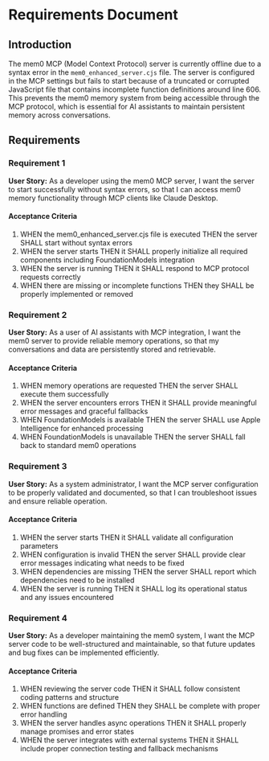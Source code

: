 # Requirements Document

## Introduction

The mem0 MCP (Model Context Protocol) server is currently offline due to a syntax error in the `mem0_enhanced_server.cjs` file. The server is configured in the MCP settings but fails to start because of a truncated or corrupted JavaScript file that contains incomplete function definitions around line 606. This prevents the mem0 memory system from being accessible through the MCP protocol, which is essential for AI assistants to maintain persistent memory across conversations.

## Requirements

### Requirement 1

**User Story:** As a developer using the mem0 MCP server, I want the server to start successfully without syntax errors, so that I can access mem0 memory functionality through MCP clients like Claude Desktop.

#### Acceptance Criteria

1. WHEN the mem0_enhanced_server.cjs file is executed THEN the server SHALL start without syntax errors
2. WHEN the server starts THEN it SHALL properly initialize all required components including FoundationModels integration
3. WHEN the server is running THEN it SHALL respond to MCP protocol requests correctly
4. WHEN there are missing or incomplete functions THEN they SHALL be properly implemented or removed

### Requirement 2

**User Story:** As a user of AI assistants with MCP integration, I want the mem0 server to provide reliable memory operations, so that my conversations and data are persistently stored and retrievable.

#### Acceptance Criteria

1. WHEN memory operations are requested THEN the server SHALL execute them successfully
2. WHEN the server encounters errors THEN it SHALL provide meaningful error messages and graceful fallbacks
3. WHEN FoundationModels is available THEN the server SHALL use Apple Intelligence for enhanced processing
4. WHEN FoundationModels is unavailable THEN the server SHALL fall back to standard mem0 operations

### Requirement 3

**User Story:** As a system administrator, I want the MCP server configuration to be properly validated and documented, so that I can troubleshoot issues and ensure reliable operation.

#### Acceptance Criteria

1. WHEN the server starts THEN it SHALL validate all configuration parameters
2. WHEN configuration is invalid THEN the server SHALL provide clear error messages indicating what needs to be fixed
3. WHEN dependencies are missing THEN the server SHALL report which dependencies need to be installed
4. WHEN the server is running THEN it SHALL log its operational status and any issues encountered

### Requirement 4

**User Story:** As a developer maintaining the mem0 system, I want the MCP server code to be well-structured and maintainable, so that future updates and bug fixes can be implemented efficiently.

#### Acceptance Criteria

1. WHEN reviewing the server code THEN it SHALL follow consistent coding patterns and structure
2. WHEN functions are defined THEN they SHALL be complete with proper error handling
3. WHEN the server handles async operations THEN it SHALL properly manage promises and error states
4. WHEN the server integrates with external systems THEN it SHALL include proper connection testing and fallback mechanisms